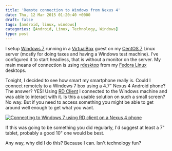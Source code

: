 ```yaml
---
title: 'Remote connection to Windows from Nexus 4'
date: Thu, 12 Mar 2015 01:20:40 +0000
draft: false
tags: [android, linux, windows]
categories: [Android, Linux, Technology, Windows]
type: post
---
```


I setup [Windows 7](http://windows.microsoft.com/en-us/windows/home) running in a [VirtualBox](https://www.virtualbox.org/) guest on my [CentOS 7](http://www.centos.org/) Linux server (mostly for doing taxes and having a Windows test machine). I've configured it to start headless, that is without a monitor on the server. My main means of connection is using [rdesktop](http://www.rdesktop.org/) from my [Fedora Linux](https://getfedora.org/) desktops.

Tonight, I decided to see how smart my smartphone really is. Could I connect remotely to a Windows 7 box using a 4.7" Nexus 4 Android phone? The answer? YES! Using [RD Client](https://play.google.com/store/apps/details?id=com.microsoft.rdc.android&hl=en) I connected to the Windows machine and was able to interact with it. Is this a usable solution on such a small screen? No way. But if you need to access something you might be able to get around well enough to get what you want.

[![Connecting to Windows 7 using RD client on a Nexus 4 phone](https://farm8.staticflickr.com/7641/16600261609_1c428a1c73.jpg)](https://www.flickr.com/photos/jmrodri/16600261609 "Connecting to Windows 7 using RD client on a Nexus 4 phone by Jesus Rodriguez, on Flickr")

If this was going to be something you did regularly, I'd suggest at least a 7" tablet, probably a good 10" one would be best.

Any way, why did I do this? Because I can. Isn't technology fun?